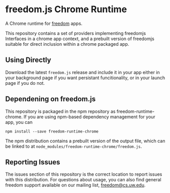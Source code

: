 freedom.js Chrome Runtime
======================

A Chrome runtime for [freedom](https://github.com/UWNetworksLab/freedom) apps.

This repository contains a set of providers implementing freedomjs Interfaces
in a chrome app context, and a prebuilt version of freedomjs suitable for
direct inclusion within a chrome packaged app.

Using Directly
--------------

Download the latest ```freedom.js``` release and include it in your app either
in your background page if you want persistant funcitionality, or in your
launch page if you do not.

Dependening on freedom.js
-------------------------

This repository is packaged in the npm repository as freedom-runtime-chrome.
If you are using npm-based dependency management for your app, you can

    npm install --save freedom-runtime-chrome

The npm distribution contains a prebuilt version of the output file, which
can be linked to at ```node_modules/freedom-runtime-chrome/freedom.js```.

Reporting Issues
----------------

The issues section of this repository is the correct location to report
issues with this distribution. For questions about usage, you can also find
general freedom support available on our mailing list, freedom@cs.uw.edu.
